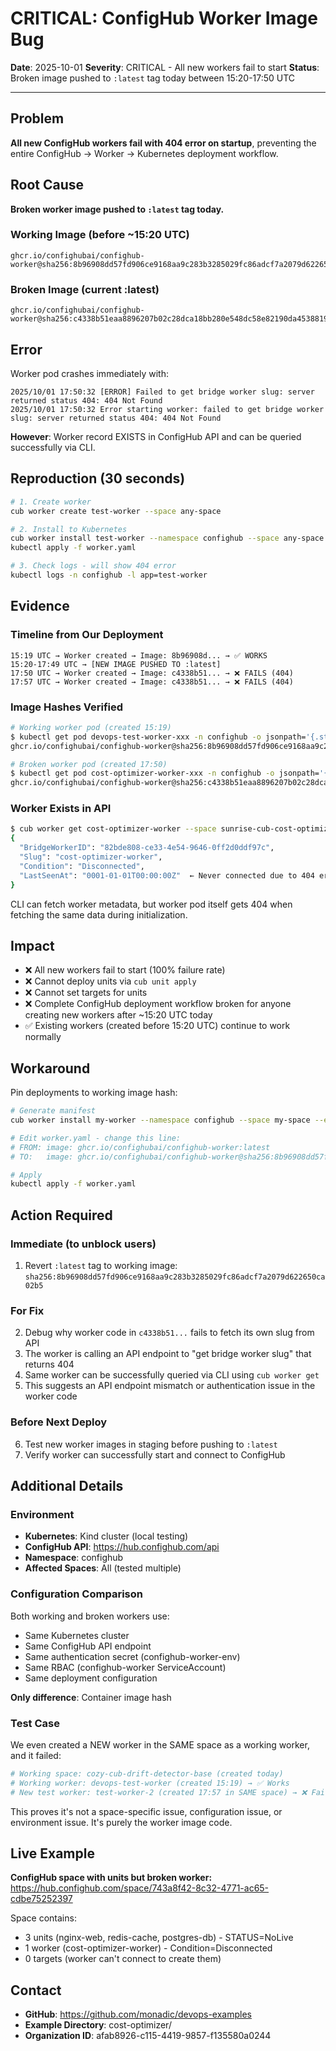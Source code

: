 # CRITICAL: ConfigHub Worker Image Bug

**Date**: 2025-10-01
**Severity**: CRITICAL - All new workers fail to start
**Status**: Broken image pushed to `:latest` tag today between 15:20-17:50 UTC

---

## Problem

**All new ConfigHub workers fail with 404 error on startup**, preventing the entire ConfigHub → Worker → Kubernetes deployment workflow.

## Root Cause

**Broken worker image pushed to `:latest` tag today.**

### Working Image (before ~15:20 UTC)
```
ghcr.io/confighubai/confighub-worker@sha256:8b96908dd57fd906ce9168aa9c283b3285029fc86adcf7a2079d622650ca02b5
```

### Broken Image (current :latest)
```
ghcr.io/confighubai/confighub-worker@sha256:c4338b51eaa8896207b02c28dca18bb280e548dc58e82190da453881994d46dc
```

## Error

Worker pod crashes immediately with:
```
2025/10/01 17:50:32 [ERROR] Failed to get bridge worker slug: server returned status 404: 404 Not Found
2025/10/01 17:50:32 Error starting worker: failed to get bridge worker slug: server returned status 404: 404 Not Found
```

**However**: Worker record EXISTS in ConfigHub API and can be queried successfully via CLI.

## Reproduction (30 seconds)

```bash
# 1. Create worker
cub worker create test-worker --space any-space

# 2. Install to Kubernetes
cub worker install test-worker --namespace confighub --space any-space --export > worker.yaml
kubectl apply -f worker.yaml

# 3. Check logs - will show 404 error
kubectl logs -n confighub -l app=test-worker
```

## Evidence

### Timeline from Our Deployment
```
15:19 UTC → Worker created → Image: 8b96908d... → ✅ WORKS
15:20-17:49 UTC → [NEW IMAGE PUSHED TO :latest]
17:50 UTC → Worker created → Image: c4338b51... → ❌ FAILS (404)
17:57 UTC → Worker created → Image: c4338b51... → ❌ FAILS (404)
```

### Image Hashes Verified
```bash
# Working worker pod (created 15:19)
$ kubectl get pod devops-test-worker-xxx -n confighub -o jsonpath='{.status.containerStatuses[0].imageID}'
ghcr.io/confighubai/confighub-worker@sha256:8b96908dd57fd906ce9168aa9c283b3285029fc86adcf7a2079d622650ca02b5

# Broken worker pod (created 17:50)
$ kubectl get pod cost-optimizer-worker-xxx -n confighub -o jsonpath='{.status.containerStatuses[0].imageID}'
ghcr.io/confighubai/confighub-worker@sha256:c4338b51eaa8896207b02c28dca18bb280e548dc58e82190da453881994d46dc
```

### Worker Exists in API
```bash
$ cub worker get cost-optimizer-worker --space sunrise-cub-cost-optimizer-base --json
{
  "BridgeWorkerID": "82bde808-ce33-4e54-9646-0ff2d0ddf97c",
  "Slug": "cost-optimizer-worker",
  "Condition": "Disconnected",
  "LastSeenAt": "0001-01-01T00:00:00Z"  ← Never connected due to 404 error
}
```

CLI can fetch worker metadata, but worker pod itself gets 404 when fetching the same data during initialization.

## Impact

- ❌ All new workers fail to start (100% failure rate)
- ❌ Cannot deploy units via `cub unit apply`
- ❌ Cannot set targets for units
- ❌ Complete ConfigHub deployment workflow broken for anyone creating new workers after ~15:20 UTC today
- ✅ Existing workers (created before 15:20 UTC) continue to work normally

## Workaround

Pin deployments to working image hash:

```bash
# Generate manifest
cub worker install my-worker --namespace confighub --space my-space --export > worker.yaml

# Edit worker.yaml - change this line:
# FROM: image: ghcr.io/confighubai/confighub-worker:latest
# TO:   image: ghcr.io/confighubai/confighub-worker@sha256:8b96908dd57fd906ce9168aa9c283b3285029fc86adcf7a2079d622650ca02b5

# Apply
kubectl apply -f worker.yaml
```

## Action Required

### Immediate (to unblock users)
1. Revert `:latest` tag to working image: `sha256:8b96908dd57fd906ce9168aa9c283b3285029fc86adcf7a2079d622650ca02b5`

### For Fix
2. Debug why worker code in `c4338b51...` fails to fetch its own slug from API
3. The worker is calling an API endpoint to "get bridge worker slug" that returns 404
4. Same worker can be successfully queried via CLI using `cub worker get`
5. This suggests an API endpoint mismatch or authentication issue in the worker code

### Before Next Deploy
6. Test new worker images in staging before pushing to `:latest`
7. Verify worker can successfully start and connect to ConfigHub

## Additional Details

### Environment
- **Kubernetes**: Kind cluster (local testing)
- **ConfigHub API**: https://hub.confighub.com/api
- **Namespace**: confighub
- **Affected Spaces**: All (tested multiple)

### Configuration Comparison
Both working and broken workers use:
- Same Kubernetes cluster
- Same ConfigHub API endpoint
- Same authentication secret (confighub-worker-env)
- Same RBAC (confighub-worker ServiceAccount)
- Same deployment configuration

**Only difference**: Container image hash

### Test Case
We even created a NEW worker in the SAME space as a working worker, and it failed:
```bash
# Working space: cozy-cub-drift-detector-base (created today)
# Working worker: devops-test-worker (created 15:19) → ✅ Works
# New test worker: test-worker-2 (created 17:57 in SAME space) → ❌ Fails
```

This proves it's not a space-specific issue, configuration issue, or environment issue. It's purely the worker image code.

## Live Example

**ConfigHub space with units but broken worker:**
https://hub.confighub.com/space/743a8f42-8c32-4771-ac65-cdbe75252397

Space contains:
- 3 units (nginx-web, redis-cache, postgres-db) - STATUS=NoLive
- 1 worker (cost-optimizer-worker) - Condition=Disconnected
- 0 targets (worker can't connect to create them)

## Contact

- **GitHub**: https://github.com/monadic/devops-examples
- **Example Directory**: cost-optimizer/
- **Organization ID**: afab8926-c115-4419-9857-f135580a0244
